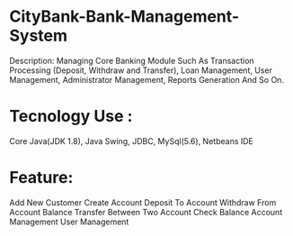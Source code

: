 # CityBank-Bank-Management-System
Description: Managing Core Banking Module Such As Transaction Processing (Deposit, Withdraw and Transfer), Loan Management, User Management, Administrator Management, Reports Generation And So On.

# Tecnology Use :
Core Java(JDK 1.8), Java Swing, JDBC, MySql(5.6), Netbeans IDE

# Feature:
Add New Customer
Create Account
Deposit To Account
Withdraw From Account
Balance Transfer Between Two Account
Check Balance
Account Management
User Management
